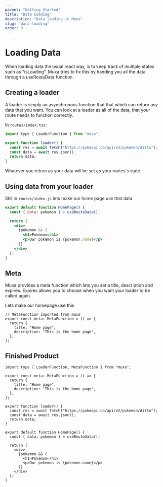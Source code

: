 ```yaml
---
parent: "Getting Started"
title: "Data Loading"
description: "Data loading in Muxa"
slug: "data-loading"
order: 3
---
```


# Loading Data

When loading data the usual react way, is to keep track of multiple states such
as "isLoading". Muxa tries to fix this by handing you all the data through a
useRouteData function.

## Creating a loader

A loader is simply an asynchronous function that that which can return any data
that you want. You can look at a loader as all of the data, that your route
needs to function correctly.

In `routes/index.tsx`:

```jsx
import type { LoaderFunction } from "muxa";

export function loader() {
  const res = await fetch("https://pokeapi.co/api/v2/pokemon/ditto");
  const data = await res.json();
  return data;
}
```

Whatever you return as your data will be set as your routes's state.

## Using data from your loader

Still in `routes/index.js` lets make our home page use that data

```jsx
export default function HomePage() {
  const { data: pokemon } = useRouteData();

  return (
    <div>
      {pokemon && (
        <h1>Pokemon</h1>
        <p>Our pokemon is {pokemon.name}</p>
      )}
    </div>
  );
}
```

## Meta

Muxa provides a meta function which lets you set a title, description and
expires. Expires allows you to choose when you want your loader to be called
again.

Lets make our homepage use this

```tsx
// MetaFunction imported from muxa
export const meta: MetaFunction = () => {
  return {
    title: "Home page",
    description: "This is the home page",
  };
};
```

## Finished Product

```tsx
import type { LoaderFunction, MetaFunction } from "muxa";

export const meta: MetaFunction = () => {
  return {
    title: "Home page",
    description: "This is the home page",
  };
};

export function loader() {
  const res = await fetch("https://pokeapi.co/api/v2/pokemon/ditto");
  const data = await res.json();
  return data;
}

export default function HomePage() {
  const { data: pokemon } = useRouteData();

  return (
    <div>
      {pokemon && (
        <h1>Pokemon</h1>
        <p>Our pokemon is {pokemon.name}</p>
      )}
    </div>
  );
}
```
